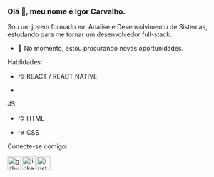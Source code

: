 ### Olá 👋, meu nome é Igor Carvalho.
Sou um jovem formado em Analise e Desenvolvimento de Sistemas, estudando para me tornar um desenvolvedor full-stack.

- 🔭 No momento, estou procurando novas oportunidades.

Hablidades: 

- <img src='https://cdn.jsdelivr.net/npm/simple-icons@3.0.1/icons/react.svg' alt='react' height='15'> REACT / REACT NATIVE

- <!-- in your header -->
<link rel="stylesheet" href="https://cdn.jsdelivr.net/gh/devicons/devicon@v2.9.0/devicon.min.css">

<!-- in your body -->
<i class="devicon-javascript-plain colored"></i> JS 

- <img src='https://cdn.jsdelivr.net/npm/simple-icons@3.0.1/icons/html5.svg' alt='react' height='15'> HTML 

- <img src='https://cdn.jsdelivr.net/npm/simple-icons@3.0.1/icons/css3.svg' alt='react' height='15'> CSS 


Conecte-se comigo:

[<img align='left' src='https://cdn.jsdelivr.net/npm/simple-icons@3.0.1/icons/github.svg' alt='github' height='30'>](https://github.com/Carvlho)  [<img align='left' src='https://cdn.jsdelivr.net/npm/simple-icons@3.0.1/icons/linkedin.svg' alt='linkedin' height='30'>](https://www.linkedin.com/in/Carvlho/)  [<img align='left' src='https://cdn.jsdelivr.net/npm/simple-icons@3.0.1/icons/instagram.svg' alt='instagram' height='30'>](https://www.instagram.com/Carvlho_/)  

